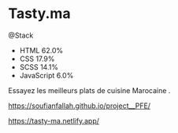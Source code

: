 # Tasty.ma
@Stack
- HTML 62.0%
- CSS 17.9%
- SCSS 14.1% 
- JavaScript 6.0% 

Essayez les meilleurs plats de cuisine
Marocaine .

https://soufianfallah.github.io/project__PFE/

https://tasty-ma.netlify.app/
